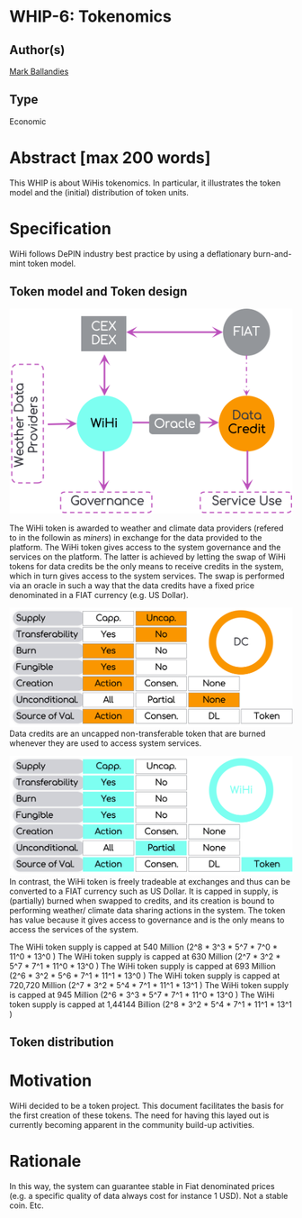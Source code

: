 # WHIP-6: Tokenomics

## Author(s)
[Mark Ballandies](https://twitter.com/BallandiesMC)

## Type 
Economic

# Abstract [max 200 words]
This WHIP is about WiHis tokenomics. In particular, it illustrates the token model and the (initial) distribution of token units. 


# Specification

WiHi follows DePIN industry best practice by using a deflationary burn-and-mint token model. 

## Token model and Token design

![Token Flow](1_token_flow_alt.png)

The WiHi token is awarded to weather and climate data providers (refered to in the followin as *miners*) in exchange for the data provided to the platform. The WiHi token gives access to the system governance and the services on the platform. The latter is achieved by letting the swap of WiHi tokens for data credits be the only means to receive credits in the system, which in turn gives access to the system services. The swap is performed via an oracle in such a way that the data credits have a fixed price denominated in a FIAT currency (e.g. US Dollar). 

![Data credits](token_design_dc.png)
Data credits are an uncapped non-transferable token that are burned whenever they are used to access system services.

![WiHi Token](token_design_wihi.png)
In contrast, the WiHi token is freely tradeable at exchanges and thus can be converted to a FIAT currency such as US Dollar. It is capped in supply, is (partially) burned when swapped to credits, and its creation is bound to performing weather/ climate data sharing actions in the system. The token has value because it gives access to governance and is the only means to access the services of the system.

The WiHi token supply is capped at 540 Million     (2^8 * 3^3 * 5^7 * 7^0 * 11^0 * 13^0 )
The WiHi token supply is capped at 630 Million     (2^7 * 3^2 * 5^7 * 7^1 * 11^0 * 13^0 )
The WiHi token supply is capped at 693 Million     (2^6 * 3^2 * 5^6 * 7^1 * 11^1 * 13^0 )
The WiHi token supply is capped at 720,720 Million (2^7 * 3^2 * 5^4 * 7^1 * 11^1 * 13^1 )
The WiHi token supply is capped at 945 Million     (2^6 * 3^3 * 5^7 * 7^1 * 11^0 * 13^0 )
The WiHi token supply is capped at 1,44144 Billion (2^8 * 3^2 * 5^4 * 7^1 * 11^1 * 13^1 )


## Token distribution



# Motivation
WiHi decided to be a token project. This document facilitates the basis for the first creation of these tokens. The need for having this layed out is currently becoming apparent in the community build-up activities.   

# Rationale 
In this way, the system can guarantee stable in Fiat denominated prices (e.g. a specific quality of data always cost for instance 1 USD). 
Not a stable coin. Etc.

